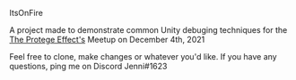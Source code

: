 ItsOnFire

A project made to demonstrate common Unity debuging techniques for the [The Protege Effect's](https://www.meetup.com/game-dev-learn-create-teach-play/) Meetup on December 4th, 2021

Feel free to clone, make changes or whatever you'd like. If you have any questions, ping me on Discord Jenni#1623
